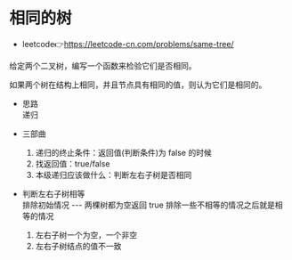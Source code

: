 # 相同的树  
- leetcode👉https://leetcode-cn.com/problems/same-tree/

给定两个二叉树，编写一个函数来检验它们是否相同。

如果两个树在结构上相同，并且节点具有相同的值，则认为它们是相同的。  

- 思路  
  递归  

- 三部曲  
  1. 递归的终止条件：返回值(判断条件)为 false 的时候  
  2. 找返回值：true/false  
  3. 本级递归应该做什么：判断左右子树是否相同  

- 判断左右子树相等  
  排除初始情况 --- 两棵树都为空返回 true
  排除一些不相等的情况之后就是相等的情况  
  1. 左右子树一个为空，一个非空  
  2. 左右子树结点的值不一致  